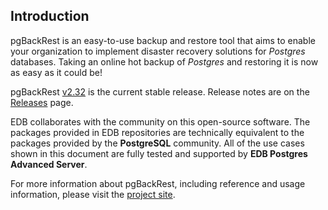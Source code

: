 ## Introduction

pgBackRest is an easy-to-use backup and restore tool that aims to enable your organization to implement disaster recovery solutions for _Postgres_ databases. Taking an online hot backup of _Postgres_ and restoring it is now as easy as it could be!

pgBackRest [v2.32](https://github.com/pgbackrest/pgbackrest/releases/tag/release/2.32) is the current stable release. Release notes are on the [Releases](http://www.pgbackrest.org/release.html) page.

EDB collaborates with the community on this open-source software. The packages provided in EDB repositories are technically equivalent to the packages provided by the **PostgreSQL** community. All of the use cases shown in this document are fully tested and supported by **EDB Postgres Advanced Server**.

For more information about pgBackRest, including reference and usage information, please visit the [project site](http://www.pgbackrest.org).
